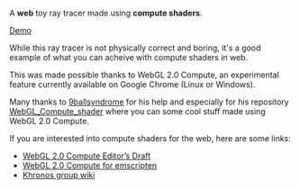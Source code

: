 A **web** toy ray tracer made using **compute shaders**.

[Demo](https://oktomus.github.io/webgpu-toy-ray-tracer/)

While this ray tracer is not physically correct and boring, it's a good example of what you can acheive with compute shaders in web.

This was made possible thanks to WebGL 2.0 Compute, an experimental feature currently available on Google Chrome (Linux or Windows).

Many thanks to [9ballsyndrome](https://github.com/9ballsyndrome) for his help and especially for his repository [WebGL_Compute_shader](https://github.com/9ballsyndrome/WebGL_Compute_shader) where you can some cool stuff made using WebGL 2.0 Compute.

If you are interested into compute shaders for the web, here are some links:
- [WebGL 2.0 Compute Editor’s Draft](https://www.khronos.org/registry/webgl/specs/latest/2.0-compute/)
- [WebGL 2.0 Compute for emscripten](https://github.com/emscripten-core/emscripten/pull/7612)
- [Khronos group wiki](https://www.khronos.org/webgl/wiki/Main_Page)
